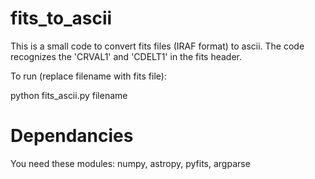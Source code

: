 fits_to_ascii
=============
This is a small code to convert fits files (IRAF format) to ascii.
The code recognizes the 'CRVAL1' and 'CDELT1' in the fits header.

To  run (replace filename with fits file):

  python fits_ascii.py filename
  
Dependancies
============
You need these modules: numpy, astropy, pyfits, argparse 

